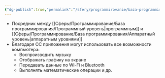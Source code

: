 ```yaml
---
{"dg-publish":true,"permalink":"/sfery/programmirovanie/baza-programmirovaniya/operaczionnaya-sistema/","tags":["Программирование"]}
---
```


- Посредник между [[Сферы/Программирование/База программирования/Программный уровень\|программным]] и [[Сферы/Программирование/База программирования/Аппаратный уровень\|аппаратным уровнями]]
- Благодаря ОС приложения могут использовать все возможности компьютера:
	- Воспроизводить музыку
	- Отображать графику на экране 
	- Передавать данные по Wi-Fi и Bluetooth
	- Выполнять математические операции и др.